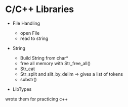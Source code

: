 # C/C++ Libraries 
- File Handling
    - open File
    - read to string

- String
    - Build String from char*
    - free all memory with Str_free_all()
    - Str_cat
    - Str_split and slit_by_delim  => gives a list of tokens
    - substr()

- LibTypes


wrote them for practicing c++


